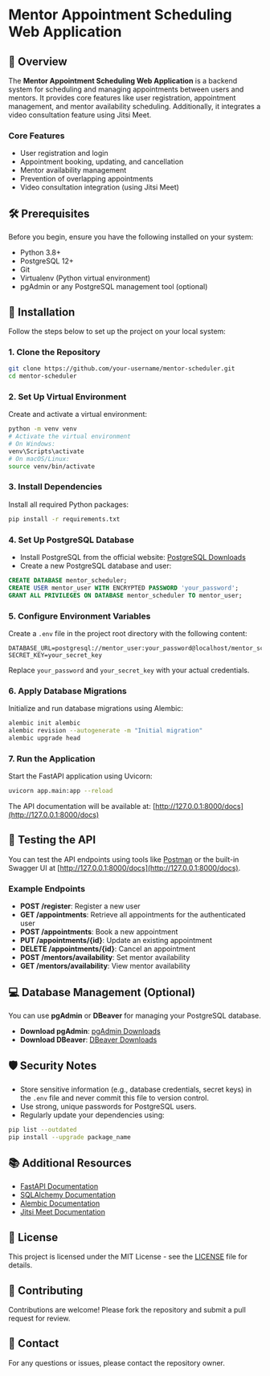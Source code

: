 
# Mentor Appointment Scheduling Web Application

## 📖 Overview

The **Mentor Appointment Scheduling Web Application** is a backend system for scheduling and managing appointments between users and mentors. It provides core features like user registration, appointment management, and mentor availability scheduling. Additionally, it integrates a video consultation feature using Jitsi Meet.

### Core Features

- User registration and login
- Appointment booking, updating, and cancellation
- Mentor availability management
- Prevention of overlapping appointments
- Video consultation integration (using Jitsi Meet)

## 🛠️ Prerequisites

Before you begin, ensure you have the following installed on your system:

- Python 3.8+
- PostgreSQL 12+
- Git
- Virtualenv (Python virtual environment)
- pgAdmin or any PostgreSQL management tool (optional)

## 🚀 Installation

Follow the steps below to set up the project on your local system:

### 1. Clone the Repository

```bash
git clone https://github.com/your-username/mentor-scheduler.git
cd mentor-scheduler
```

### 2. Set Up Virtual Environment

Create and activate a virtual environment:

```bash
python -m venv venv
# Activate the virtual environment
# On Windows:
venv\Scripts\activate
# On macOS/Linux:
source venv/bin/activate
```

### 3. Install Dependencies

Install all required Python packages:

```bash
pip install -r requirements.txt
```

### 4. Set Up PostgreSQL Database

- Install PostgreSQL from the official website: [PostgreSQL Downloads](https://www.postgresql.org/download/)
- Create a new PostgreSQL database and user:

```sql
CREATE DATABASE mentor_scheduler;
CREATE USER mentor_user WITH ENCRYPTED PASSWORD 'your_password';
GRANT ALL PRIVILEGES ON DATABASE mentor_scheduler TO mentor_user;
```

### 5. Configure Environment Variables

Create a `.env` file in the project root directory with the following content:

```env
DATABASE_URL=postgresql://mentor_user:your_password@localhost/mentor_scheduler
SECRET_KEY=your_secret_key
```

Replace `your_password` and `your_secret_key` with your actual credentials.

### 6. Apply Database Migrations

Initialize and run database migrations using Alembic:

```bash
alembic init alembic
alembic revision --autogenerate -m "Initial migration"
alembic upgrade head
```

### 7. Run the Application

Start the FastAPI application using Uvicorn:

```bash
uvicorn app.main:app --reload
```

The API documentation will be available at: [http://127.0.0.1:8000/docs](http://127.0.0.1:8000/docs)

## 🧪 Testing the API

You can test the API endpoints using tools like [Postman](https://www.postman.com/) or the built-in Swagger UI at [http://127.0.0.1:8000/docs](http://127.0.0.1:8000/docs).

### Example Endpoints

- **POST /register**: Register a new user
- **GET /appointments**: Retrieve all appointments for the authenticated user
- **POST /appointments**: Book a new appointment
- **PUT /appointments/{id}**: Update an existing appointment
- **DELETE /appointments/{id}**: Cancel an appointment
- **POST /mentors/availability**: Set mentor availability
- **GET /mentors/availability**: View mentor availability

## 💻 Database Management (Optional)

You can use **pgAdmin** or **DBeaver** for managing your PostgreSQL database.

- **Download pgAdmin**: [pgAdmin Downloads](https://www.pgadmin.org/download/)
- **Download DBeaver**: [DBeaver Downloads](https://dbeaver.io/download/)

## 🛡️ Security Notes

- Store sensitive information (e.g., database credentials, secret keys) in the `.env` file and never commit this file to version control.
- Use strong, unique passwords for PostgreSQL users.
- Regularly update your dependencies using:

```bash
pip list --outdated
pip install --upgrade package_name
```

## 📚 Additional Resources

- [FastAPI Documentation](https://fastapi.tiangolo.com/)
- [SQLAlchemy Documentation](https://docs.sqlalchemy.org/)
- [Alembic Documentation](https://alembic.sqlalchemy.org/)
- [Jitsi Meet Documentation](https://jitsi.github.io/handbook/docs/dev-guide/dev-guide-web-api)

## 📄 License

This project is licensed under the MIT License - see the [LICENSE](LICENSE) file for details.

## 🤝 Contributing

Contributions are welcome! Please fork the repository and submit a pull request for review.

## 📧 Contact

For any questions or issues, please contact the repository owner.
